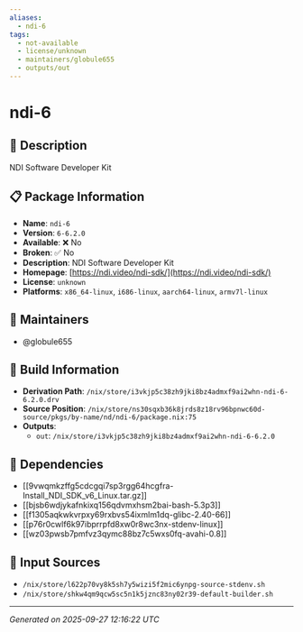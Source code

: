 ```yaml
---
aliases:
  - ndi-6
tags:
  - not-available
  - license/unknown
  - maintainers/globule655
  - outputs/out
---
```


# ndi-6

## 📝 Description

NDI Software Developer Kit

## 📋 Package Information

- **Name**: `ndi-6`
- **Version**: `6-6.2.0`
- **Available**: ❌ No
- **Broken**: ✅ No
- **Description**: NDI Software Developer Kit
- **Homepage**: [https://ndi.video/ndi-sdk/](https://ndi.video/ndi-sdk/)
- **License**: `unknown`
- **Platforms**: `x86_64-linux`, `i686-linux`, `aarch64-linux`, `armv7l-linux`
## 👥 Maintainers

- @globule655


## 🔧 Build Information

- **Derivation Path**: `/nix/store/i3vkjp5c38zh9jki8bz4admxf9ai2whn-ndi-6-6.2.0.drv`
- **Source Position**: `/nix/store/ns30sqxb36k8jrds8z18rv96bpnwc60d-source/pkgs/by-name/nd/ndi-6/package.nix:75`
- **Outputs**:
  - `out`:  `/nix/store/i3vkjp5c38zh9jki8bz4admxf9ai2whn-ndi-6-6.2.0`

## 🔗 Dependencies

- [[9vwqmkzffg5cdcgqi7sp3rgg64hcgfra-Install_NDI_SDK_v6_Linux.tar.gz]]
- [[bjsb6wdjykafnkixq156qdvmxhsm2bai-bash-5.3p3]]
- [[f1305aqkwkvrpxy69rxbvs54ixmlm1dq-glibc-2.40-66]]
- [[p76r0cwlf6k97ibprrpfd8xw0r8wc3nx-stdenv-linux]]
- [[wz03pwsb7pmfvz3qymc88bz7c5wxs0fq-avahi-0.8]]

## 📁 Input Sources

- `/nix/store/l622p70vy8k5sh7y5wizi5f2mic6ynpg-source-stdenv.sh`
- `/nix/store/shkw4qm9qcw5sc5n1k5jznc83ny02r39-default-builder.sh`

---
*Generated on 2025-09-27 12:16:22 UTC*
